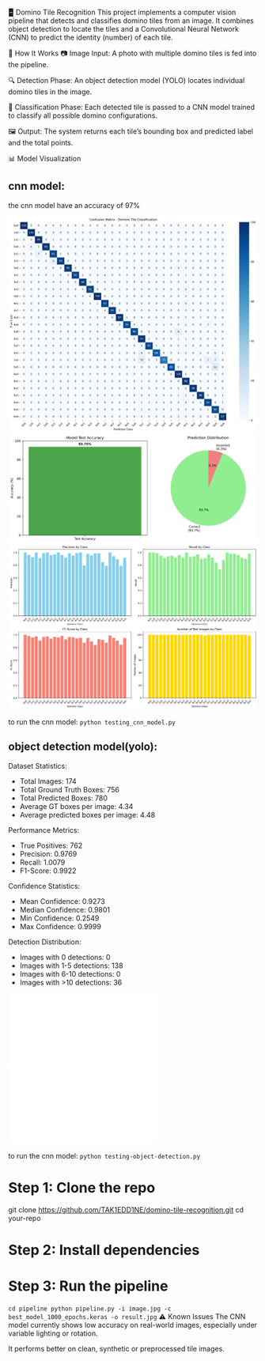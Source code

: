 🁢 Domino Tile Recognition
This project implements a computer vision pipeline that detects and classifies domino tiles from an image. It combines object detection to locate the tiles and a Convolutional Neural Network (CNN) to predict the identity (number) of each tile.

🧠 How It Works
📷 Image Input: A photo with multiple domino tiles is fed into the pipeline.

🔍 Detection Phase: An object detection model (YOLO) locates individual domino tiles in the image.

🧩 Classification Phase: Each detected tile is passed to a CNN model trained to classify all possible domino configurations.

🖼️ Output: The system returns each tile’s bounding box and predicted label and the total points.

📊 Model Visualization
## cnn model:
the cnn model have an accuracy of 97%


![Prediction Example](/domino_confusion_matrix.png)
![Prediction Example](/domino_accuracy_summary.png)
![Prediction Example](/domino_class_performance.png)

to run the cnn model:
`
python testing_cnn_model.py
`
## object detection model(yolo):
Dataset Statistics:
- Total Images: 174
- Total Ground Truth Boxes: 756
- Total Predicted Boxes: 780
- Average GT boxes per image: 4.34
- Average predicted boxes per image: 4.48

Performance Metrics:
- True Positives: 762
- Precision: 0.9769
- Recall: 1.0079
- F1-Score: 0.9922

Confidence Statistics:
- Mean Confidence: 0.9273
- Median Confidence: 0.9801
- Min Confidence: 0.2549
- Max Confidence: 0.9999

Detection Distribution:
- Images with 0 detections: 0
- Images with 1-5 detections: 138
- Images with 6-10 detections: 0
- Images with >10 detections: 36

![object detection Example](/Double%20Six%20Domino.v8i.yolov5pytorch/testing-object-detection.py)
![object detection Example](/Double%20Six%20Domino.v8i.yolov5pytorch/train-object-detection-model.py)

to run the cnn model:
`
python testing-object-detection.py
`



# Step 1: Clone the repo
git clone https://github.com/TAK1EDD1NE/domino-tile-recognition.git
cd your-repo

# Step 2: Install dependencies

# Step 3: Run the pipeline
`
cd pipeline
python pipeline.py -i image.jpg -c best_model_1000_epochs.keras -o result.jpg
`
⚠️ Known Issues
The CNN model currently shows low accuracy on real-world images, especially under variable lighting or rotation.

It performs better on clean, synthetic or preprocessed tile images.